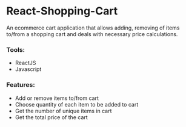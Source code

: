 # React-Shopping-Cart
An ecommerce cart application that allows adding, removing of items to/from a shopping cart and deals with necessary price calculations.  


### Tools:
* ReactJS
* Javascript

### Features:
* Add or remove items to/from cart 
* Choose quantity of each item to be added to cart 
* Get the number of unique items in cart
* Get the total price of the cart 
